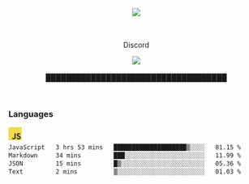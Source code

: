 <p align="center">
  <img src="https://lewd.pics/p/Nlws.png">
</p>
‎<p align="center">Discord</p>

<p align="center">
  <img src="https://discord.c99.nl/widget/theme-2/287977955240706060.png">
</p>

<p align="center">████████████████████████████████████</p></br>

### Languages

<img align="left" alt="JavaScript" width="26px" src="https://raw.githubusercontent.com/github/explore/80688e429a7d4ef2fca1e82350fe8e3517d3494d/topics/javascript/javascript.png" /></br>

<!--START_SECTION:waka-->
```text
JavaScript   3 hrs 53 mins   ████████████████████▒░░░░   81.15 % 
Markdown     34 mins         ███░░░░░░░░░░░░░░░░░░░░░░   11.99 % 
JSON         15 mins         █▒░░░░░░░░░░░░░░░░░░░░░░░   05.36 % 
Text         2 mins          ▒░░░░░░░░░░░░░░░░░░░░░░░░   01.03 % 
```
<!--END_SECTION:waka-->

